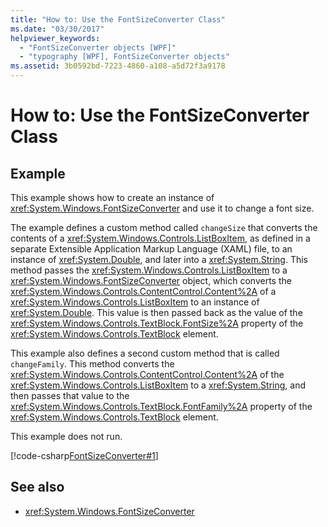 ```yaml
---
title: "How to: Use the FontSizeConverter Class"
ms.date: "03/30/2017"
helpviewer_keywords: 
  - "FontSizeConverter objects [WPF]"
  - "typography [WPF], FontSizeConverter objects"
ms.assetid: 3b0592bd-7223-4860-a108-a5d72f3a9178
---
```

# How to: Use the FontSizeConverter Class
## Example  
 This example shows how to create an instance of <xref:System.Windows.FontSizeConverter> and use it to change a font size.  
  
 The example defines a custom method called `changeSize` that converts the contents of a <xref:System.Windows.Controls.ListBoxItem>, as defined in a separate Extensible Application Markup Language (XAML) file, to an instance of <xref:System.Double>, and later into a <xref:System.String>. This method passes the <xref:System.Windows.Controls.ListBoxItem> to a <xref:System.Windows.FontSizeConverter> object, which converts the <xref:System.Windows.Controls.ContentControl.Content%2A> of a <xref:System.Windows.Controls.ListBoxItem> to an instance of <xref:System.Double>. This value is then passed back as the value of the <xref:System.Windows.Controls.TextBlock.FontSize%2A> property of the <xref:System.Windows.Controls.TextBlock> element.  
  
 This example also defines a second custom method that is called `changeFamily`. This method converts the <xref:System.Windows.Controls.ContentControl.Content%2A> of the <xref:System.Windows.Controls.ListBoxItem> to a <xref:System.String>, and then passes that value to the <xref:System.Windows.Controls.TextBlock.FontFamily%2A> property of the <xref:System.Windows.Controls.TextBlock> element.  
  
 This example does not run.  
  
 [!code-csharp[FontSizeConverter#1](~/samples/snippets/csharp/VS_Snippets_Wpf/FontSizeConverter/CSharp/Window1.xaml.cs#1)]  
  
## See also

- <xref:System.Windows.FontSizeConverter>
